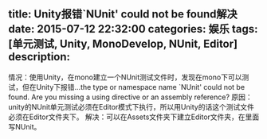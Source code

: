 title: Unity报错`NUnit' could not be found解决
date: 2015-07-12 22:32:00
categories: 娱乐
tags: [单元测试, Unity, MonoDevelop, NUnit, Editor]
description:
---
情况：使用Unity，在mono建立一个NUnit测试文件时，发现在mono下可以测试，但在Unity下报错...the type or namespace name `NUnit' could not be found. Are you missing a using directive or an assembly reference?
原因：unity的NUnit单元测试必须在Editor模式下执行，所以用Unity的话这个测试文件必须在Editor文件夹下。
解决：可以在Assets文件夹下建立Editor文件夹，在里面写NUnit。
